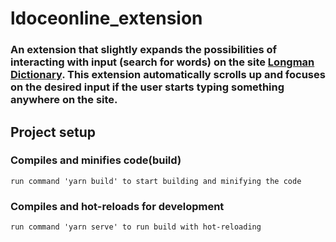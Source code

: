# ldoceonline_extension

### An extension that slightly expands the possibilities of interacting with input (search for words) on the site [__Longman Dictionary__](https://www.ldoceonline.com/). This extension automatically scrolls up and focuses on the desired input if the user starts typing something anywhere on the site.  


## Project setup
### Compiles and minifies code(build)
```
run command 'yarn build' to start building and minifying the code
```

### Compiles and hot-reloads for development
```
run command 'yarn serve' to run build with hot-reloading
```
